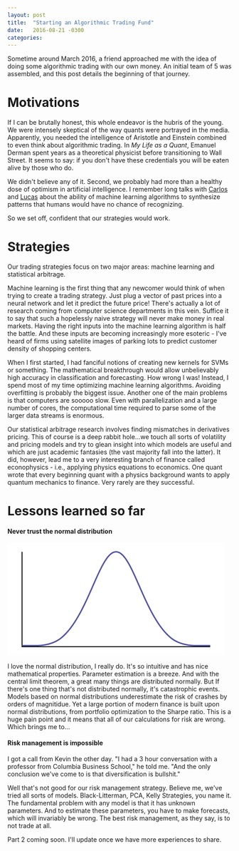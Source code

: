```yaml
---
layout: post
title:  "Starting an Algorithmic Trading Fund"
date:   2016-08-21 -0300
categories: 
---
```


Sometime around March 2016, a friend approached me with the idea of doing some algorithmic trading with our own money. An initial team of 5 was assembled, and this post details the beginning of that journey. 

# Motivations  
If I can be brutally honest, this whole endeavor is the hubris of the young. We were intensely skeptical of the way quants were portrayed in the media. Apparently, you needed the intelligence of Aristotle and Einstein combined to even think about algorithmic trading. In *My Life as a Quant*, Emanuel Derman spent years as a theoretical physicist before transitioning to Wall Street. It seems to say: if you don't have these credentials you will be eaten alive by those who do. 

We didn't believe any of it. Second, we probably had more than a healthy dose of optimism in artificial intelligence. I remember long talks with [Carlos](http://carlosgmartin.com) and [Lucas](http://lucasschuermann.com/) about the ability of machine learning algorithms to synthesize patterns that humans would have no chance of recognizing. 

So we set off, confident that our strategies would work. 

# Strategies
Our trading strategies focus on two major areas: machine learning and statistical arbitrage. 

Machine learning is the first thing that any newcomer would think of when trying to create a trading strategy. Just plug a vector of past prices into a neural network and let it predict the future price! There's actually a lot of research coming from computer science departments in this vein. Suffice it to say that such a hopelessly naive strategy will never make money in real markets. Having the right inputs into the machine learning algorithm is half the battle. And these inputs are becoming increasingly more esoteric - I've heard of firms using satellite images of parking lots to predict customer density of shopping centers. 

When I first started, I had fanciful notions of creating new kernels for SVMs or something. The mathematical breakthrough would allow unbelievably high accuracy in classification and forecasting. How wrong I was! Instead, I spend most of my time optimizing machine learning algorithms. Avoiding overfitting is probably the biggest issue. Another one of the main problems is that computers are sooooo slow. Even with parallelization and a large number of cores, the computational time required to parse some of the larger data streams is enormous. 

Our statistical arbitrage research involves finding mismatches in derivatives pricing. This of course is a deep rabbit hole...we touch all sorts of volatility and pricing models and try to glean insight into which models are useful and which are just academic fantasies (the vast majority fall into the latter). It did, however, lead me to a very interesting branch of finance called econophysics - i.e., applying physics equations to economics. One quant wrote that every beginning quant with a physics background wants to apply quantum mechanics to finance. Very rarely are they successful. 

# Lessons learned so far
#### Never trust the normal distribution 
![Normal distribution](/assets/normal.jpg)

I love the normal distribution, I really do. It's so intuitive and has nice mathematical properties. Parameter estimation is a breeze. And with the central limit theorem, a great many things are distributed normally. But If there's one thing that's not distributed normally, it's catastrophic events. Models based on normal distributions underestimate the risk of crashes by orders of magnitidue. Yet a large portion of modern finance is built upon normal distributions, from portfolio optimization to the Sharpe ratio. This is a huge pain point and it means that all of our calculations for risk are wrong. Which brings me to...

#### Risk management is impossible
I got a call from Kevin the other day. "I had a 3 hour conversation with a professor from Columbia Business School," he told me. "And the only conclusion we've come to is that diversification is bullshit."

Well that's not good for our risk management strategy. Believe me, we've tried all sorts of models. Black-Litterman, PCA, Kelly Strategies, you name it. The fundamental problem with any model is that it has unknown parameters. And to estimate these parameters, you have to make forecasts, which will invariably be wrong. The best risk management, as they say, is to not trade at all.
  
Part 2 coming soon. I'll update once we have more experiences to share.